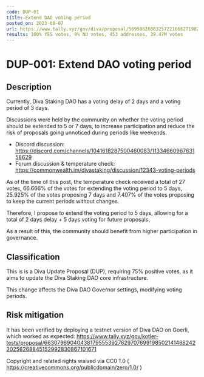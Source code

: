 ```yaml
---
code: DUP-01
title: Extend DAO voting period
posted_on: 2023-08-07
url: https://www.tally.xyz/gov/diva/proposal/56958626083257221666271982785321134035427569254871851122225553156063961119322
results: 100% YES votes, 0% NO votes, 453 addresses, 39.47M votes
---
```


# DUP-001: Extend DAO voting period

## Description

Currently, Diva Staking DAO has a voting delay of 2 days and a voting period of 3 days.

Discussions were held by the community on whether the voting period should be extended to 5 or 7 days, to increase participation and reduce the risk of proposals going unnoticed during periods like weekends.

- Discord discussion: https://discord.com/channels/1041618287500460083/1133466096763158629
- Forum discussion & temperature check: https://commonwealth.im/divastaking/discussion/12343-voting-periods

As of the time of this post, the temperature check received a total of 27 votes, 66.666% of the votes for extending the voting period to 5 days, 25.925% of the votes proposing 7 days and 7.407% of the votes proposing to keep the current periods without changes.

Therefore, I propose to extend the voting period to 5 days, allowing for a total of 2 days delay + 5 days voting for future proposals.

As a result of this, the community should benefit from higher participation in governance.

## Classification

This is is a Diva Update Proposal (DUP), requiring 75% positive votes, as it aims to update the Diva Staking DAO core infrastructure.

This change affects the Diva DAO Governor settings, modifying voting periods.

## Risk mitigation

It has been verified by deploying a testnet version of Diva DAO on Goerli, which worked as expected: https://www.tally.xyz/gov/kotler-tests/proposal/66307969040438179555392762970769919850214148824220256268845152992830867101671

Copyright and related rights waived via CC0 1.0 ( https://creativecommons.org/publicdomain/zero/1.0/ )
